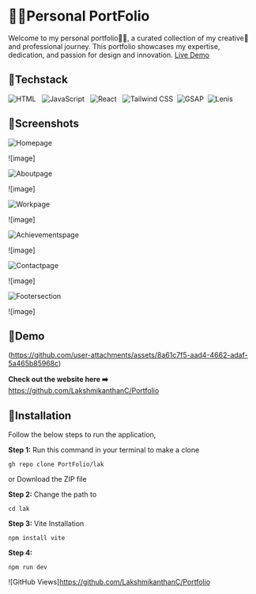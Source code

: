 
# 👨‍💻Personal PortFolio

Welcome to my personal portfolio👨‍💻, a curated collection of my creative🎨 and professional journey. This portfolio showcases my expertise, dedication, and passion for design and innovation. <a href="https://rbgy/zm5qn5">Live Demo</a>

## 📌Techstack
![HTML](https://img.shields.io/badge/HTML-E34F26?style=flat&logo=html5&logoColor=white) &nbsp; ![JavaScript](https://img.shields.io/badge/JavaScript-F7DF1E?style=flat&logo=javascript&logoColor=black) &nbsp; ![React](https://img.shields.io/badge/React-61DAFB?style=flat&logo=react&logoColor=black) &nbsp; ![Tailwind CSS](https://img.shields.io/badge/Tailwind_CSS-38B2AC?style=flat&logo=tailwindcss&logoColor=white) &nbsp;![GSAP](https://img.shields.io/badge/GSAP-React-brightgreen?style=flat&logo=greensock) &nbsp;![Lenis](https://img.shields.io/badge/Lenis-blue?style=flat&logo=react)

## 📌Screenshots

![Homepage](https://img.shields.io/badge/Home&nbsp;page-%230078D4?style=flat&colorB=#87CEEB )

![image]<img src="/Portfolio/lak/public/images/p1.png" alt="">


![Aboutpage](https://img.shields.io/badge/About&nbsp;page-%230078D4?style=flat&colorB=#87CEEB )

![image]<img src="/Portfolio/lak/public/images/About.png" alt="">


![Workpage](https://img.shields.io/badge/Work&nbsp;page-%230078D4?style=flat&colorB=#87CEEB)

![image]<img src="/Portfolio/lak/public/images/Work.png" alt="">


![Achievementspage](https://img.shields.io/badge/Achievements&nbsp;&amp;&nbsp;Certifications&nbsp;page-%230078D4?style=flat&colorB=#87CEEB )

![image]<img src="/Portfolio/lak/public/images/Achievements.png" alt="">

![Contactpage](https://img.shields.io/badge/Contact&nbsp;page-%230078D4?style=flat&colorB=#87CEEB)

![image]<img src="/Portfolio/lak/public/images/Contact.png" alt="">


![Footersection](https://img.shields.io/badge/Footer&nbsp;section-%230078D4?style=flat&colorB=#87CEEB)

![image]<img src="/Portfolio/lak/public/images/Footer.png" alt="">

## 📌Demo

(https://github.com/user-attachments/assets/8a61c7f5-aad4-4662-adaf-5a465b85968c)

**Check out the website here ➡️** https://github.com/LakshmikanthanC/Portfolio

## 📌Installation

Follow the below steps to run the application,

**Step 1:** Run this command in your terminal to make a clone

```
gh repo clone PortFolio/lak
```
or 
Download the ZIP file

**Step 2:** Change the path to
```
cd lak
```
**Step 3:** Vite Installation
```
npm install vite
```
**Step 4:** 
```
npm run dev
```

![GitHub Views]https://github.com/LakshmikanthanC/Portfolio
